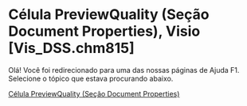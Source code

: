 
# Célula PreviewQuality (Seção Document Properties), Visio [Vis_DSS.chm815]

Olá! Você foi redirecionado para uma das nossas páginas de Ajuda F1. Selecione o tópico que estava procurando abaixo.

[Célula PreviewQuality (Seção Document Properties)](http://msdn.microsoft.com/library/b7d90666-a1bb-f0de-32da-b2855977f648%28Office.15%29.aspx)
